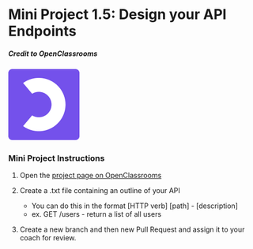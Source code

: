 # Mini Project 1.5: Design your API Endpoints

##### Credit to OpenClassrooms
![Become](https://github.com/OCclassprojects/logo/blob/master/fav-icon.png?raw=true)

### Mini Project Instructions

1. Open the [project page on OpenClassrooms](https://openclassrooms.com/en/courses/6121936-build-your-web-projects-with-rest-apis/6268261-design-your-api-endpoints)

2. Create a .txt file containing an outline of your API
    * You can do this in the format \[HTTP verb\] \[path\] - \[description\]
    * ex. GET /users - return a list of all users

3. Create a new branch and then new Pull Request and assign it to your coach for review.